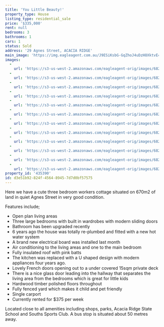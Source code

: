 ```yaml
---
title: 'You Little Beauty!'
property_type: House
listing_type: residential_sale
price: '$335,000'
rent: null
bedrooms: 3
bathrooms: 1
cars: 1
status: Sold
address: '29 Agnes Street, ACACIA RIDGE'
main_image: 'https://img.eagleagent.com.au/J9ESiKsbG-GqZhoJ4uDzH8XktvE=/1280x854/smart/https://s3-us-west-2.amazonaws.com/eagleagent-orig/images/6824051/115305023-image-M.jpg'
images:
  -
    url: 'https://s3-us-west-2.amazonaws.com/eagleagent-orig/images/6824062/115305023-image-K.jpg'
  -
    url: 'https://s3-us-west-2.amazonaws.com/eagleagent-orig/images/6824061/115305023-image-J.jpg'
  -
    url: 'https://s3-us-west-2.amazonaws.com/eagleagent-orig/images/6824060/115305023-image-I.jpg'
  -
    url: 'https://s3-us-west-2.amazonaws.com/eagleagent-orig/images/6824059/115305023-image-H.jpg'
  -
    url: 'https://s3-us-west-2.amazonaws.com/eagleagent-orig/images/6824058/115305023-image-G.jpg'
  -
    url: 'https://s3-us-west-2.amazonaws.com/eagleagent-orig/images/6824057/115305023-image-F.jpg'
  -
    url: 'https://s3-us-west-2.amazonaws.com/eagleagent-orig/images/6824056/115305023-image-E.jpg'
  -
    url: 'https://s3-us-west-2.amazonaws.com/eagleagent-orig/images/6824055/115305023-image-D.jpg'
  -
    url: 'https://s3-us-west-2.amazonaws.com/eagleagent-orig/images/6824054/115305023-image-C.jpg'
  -
    url: 'https://s3-us-west-2.amazonaws.com/eagleagent-orig/images/6824053/115305023-image-B.jpg'
  -
    url: 'https://s3-us-west-2.amazonaws.com/eagleagent-orig/images/6824052/115305023-image-A.jpg'
  -
    url: 'https://s3-us-west-2.amazonaws.com/eagleagent-orig/images/6824051/115305023-image-M.jpg'
property_id: '435390'
id: d3e51b92-824f-4564-8945-7d7d0bf57575
---
```

Here we have a cute three bedroom workers cottage situated on 670m2 of land in quiet Agnes Street in very good condition.

Features include;
*  Open plan living areas
*  Three large bedrooms with built in wardrobes with modern sliding doors
*  Bathroom has been upgraded recently
*  6 years ago the house was totally re-plumbed and fitted with a new hot water system
*  A brand new electrical board was installed last month
*  Air conditioning to the living areas and one to the main bedroom
*  Fully insulated roof with pink batts
*  The kitchen was replaced with a U shaped design with modern appliances four years ago.
*  Lovely French doors opening out to a under covered 15sqm private deck
*  There is a nice glass door leading into the hallway that separates the living area from the bedrooms which is great for little kids
*  Hardwood timber polished floors throughout
*  Fully fenced yard which makes it child and pet friendly
*  Single carport
*  Currently rented for $375 per week

Located close to all amenities including shops, parks, Acacia Ridge State School and Souths Sports Club. A bus stop is situated about 50 metres away.